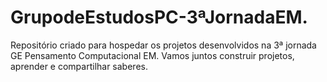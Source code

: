 # GrupodeEstudosPC-3ªJornadaEM.
Repositório criado para hospedar os projetos desenvolvidos na 3ª jornada GE Pensamento Computacional EM.
Vamos juntos construir projetos, aprender e compartilhar saberes.
